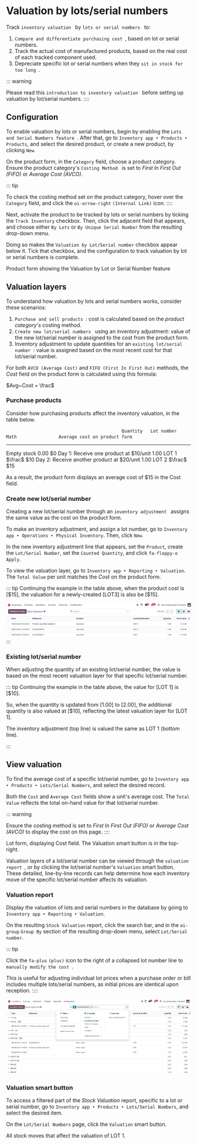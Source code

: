 # Valuation by lots/serial numbers

Track
`inventory valuation ` by `lots or serial numbers
` to:

1.  `Compare and differentiate purchasing cost `, based on lot or serial numbers.
2.  Track the actual cost of manufactured products, based on the real
    cost of each tracked component used.
3.  Depreciate specific lot or serial numbers when they
    `sit in stock for too long
    `.

::: warning

Please read this
`introduction to inventory valuation ` before setting up valuation by lot/serial numbers.
::::

## Configuration

To enable valuation by lots or serial numbers, begin by enabling the
`Lots and Serial Numbers
feature `. After
that, go to `Inventory app ‣ Products ‣
Products`, and select the
desired product, or create a new product, by clicking
`New`.

On the product form, in the `Category` field, choose a product category. Ensure the product
category\'s
`Costing Method ` is set to *First In First Out (FIFO)* or *Average Cost
(AVCO)*.

::: tip

To check the costing method set on the product category, hover over the
`Category` field, and click the
`oi-arrow-right`
`(Internal Link)` icon.
::::


Next, activate the product to be tracked by lots or serial numbers by
ticking the `Track
Inventory` checkbox. Then, click the
adjacent field that appears, and choose either `By
Lots` or
`By Unique Serial Number` from the
resulting drop-down menu.

Doing so makes the `Valuation by Lot/Serial number` checkbox appear below it. Tick that checkbox, and the
configuration to track valuation by lot or serial numbers is complete.



Product form showing the Valuation by Lot or Serial Number
feature


## Valuation layers

To understand how valuation by lots and serial numbers works, consider
these scenarios:

1.  `Purchase and sell products `: cost is calculated based on the *product category\'s*
    costing method.
2.  `Create new lot/serial numbers ` using an inventory adjustment: value of the new
    lot/serial number is assigned to the cost from the product form.
3.  Inventory adjustment to update quantities for an
    `existing lot/serial number
    `: value is assigned based on the most recent cost for
    that lot/serial number.

For both `AVCO (Average Cost)` and
`FIFO (First In First Out)` methods, the
*Cost* field on the product form is calculated using this formula:

$Avg~Cost = \frac$

### Purchase products 

Consider how purchasing products affect the inventory valuation, in the
table below.

                                                Quantity   Lot number   Math                Average cost on product form
  --------------------------------------------- ---------- ------------ ------------------- ------------------------------
  Empty stock                                   0.00                                        \$0
  Day 1: Receive one product at \$10/unit       1.00       LOT 1        $\frac$      \$10
  Day 2: Receive another product at \$20/unit   1.00       LOT 2        $\frac$   \$15



As a result, the product form displays an average cost of
$15 in the Cost field.


### Create new lot/serial number 

Creating a new lot/serial number through an `inventory adjustment
` assigns the same value as the cost on the product form.

To make an inventory adjustment, and assign a lot number, go to
`Inventory app ‣
Operations ‣ Physical Inventory`. Then, click `New`.

In the new inventory adjustment line that appears, set the
`Product`, create the
`Lot/Serial Number`, set the
`Counted Quantity`, and click
`fa-floppy-o` `Apply`.

To view the valuation layer, go to
`Inventory app ‣ Reporting ‣ Valuation`. The `Total Value` per unit matches the *Cost* on the product form.

::: tip
Continuing the example in the table above, when the product cost is
[\$15], the valuation for a newly-created [LOT3]
is also be [\$15].

![Show inventory adjustment valuation.](valuation_by_lots/create-new.png)
:::

### Existing lot/serial number 

When adjusting the quantity of an existing lot/serial number, the value
is based on the most recent valuation layer for that specific lot/serial
number.

::: tip
Continuing the example in the table above, the value for [LOT
1] is [\$10].

So, when the quantity is updated from [1.00] to
[2.00], the additional quantity is also valued at
[\$10], reflecting the latest valuation layer for [LOT
1].



The inventory adjustment (top line) is valued the same as
LOT 1 (bottom line).

:::

## View valuation 

To find the average cost of a specific lot/serial number, go to
`Inventory app ‣
Products ‣ Lots/Serial Numbers`, and select the desired record.

Both the `Cost` and
`Average Cost` fields show a unit\'s
average cost. The `Total Value`
reflects the total on-hand value for that lot/serial number.

::: warning

Ensure the costing method is set to *First In First Out (FIFO)* or
*Average Cost (AVCO)* to display the cost on this page.
::::



Lot form, displaying Cost field. The
Valuation smart button is in the
top-right.


Valuation layers of a lot/serial number can be viewed through the
`valuation report
`, or by clicking the lot/serial number\'s
`Valuation` smart button. These
detailed, line-by-line records can help determine how each inventory
move of the specific lot/serial number affects its valuation.

### Valuation report 

Display the valuation of lots and serial numbers in the database by
going to `Inventory app ‣ Reporting ‣ Valuation`.

On the resulting `Stock Valuation`
report, click the search bar, and in the `oi-group` `Group By` section of
the resulting drop-down menu, select
`Lot/Serial number`.

::: tip

Click the `fa-plus`
`(plus)` icon to the right of a
collapsed lot number line to
`manually modify the cost `.

This is useful for adjusting individual lot prices when a purchase order
or bill includes multiple lots/serial numbers, as initial prices are
identical upon reception.
::::

![Show valuation report, by lots.](valuation_by_lots/stock-valuation.png)

### Valuation smart button

To access a filtered part of the *Stock Valuation* report, specific to a
lot or serial number, go to
`Inventory app ‣ Products ‣ Lots/Serial Numbers`, and select the desired item.

On the `Lot/Serial Numbers` page,
click the `Valuation` smart button.



All stock moves that affect the valuation of LOT 1.

